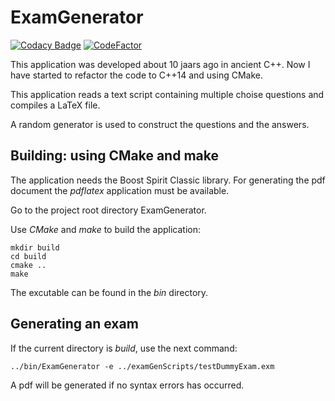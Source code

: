 # ExamGenerator

[![Codacy Badge](https://api.codacy.com/project/badge/Grade/be97a480b1114b2abfe83f4552011489)](https://www.codacy.com/app/josokw/ExamGenerator?utm_source=github.com&amp;utm_medium=referral&amp;utm_content=josokw/ExamGenerator&amp;utm_campaign=Badge_Grade)
[![CodeFactor](https://www.codefactor.io/repository/github/josokw/examgenerator/badge)](https://www.codefactor.io/repository/github/josokw/examgenerator)

This application was developed about 10 jaars ago in ancient C++.
Now I have started to refactor the code to C++14 and using CMake.

This application reads a text script containing multiple choise questions
and compiles a LaTeX file.

A random generator is used to construct the questions and the answers.

## Building: using CMake and make

The application needs the Boost Spirit Classic library. 
For generating the pdf document the *pdflatex* application must be available.

Go to the project root directory ExamGenerator.

Use *CMake* and *make* to build the application:

    mkdir build
    cd build
    cmake ..
    make

The excutable can be found in the *bin* directory.

## Generating an exam

If the current directory is *build*, use the next command:

    ../bin/ExamGenerator -e ../examGenScripts/testDummyExam.exm

A pdf will be generated if no syntax errors has occurred.
